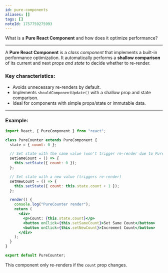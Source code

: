 ```yaml
---
id: pure-components
aliases: []
tags: []
noteId: 1757759275993
---
```


What is a **Pure React Component** and how does it optimize performance?

---

A **Pure React Component** is a _class component_ that implements a built-in performance optimization. It automatically performs a **shallow comparison** of its current and next _props and state_ to decide whether to re-render.

### Key characteristics:

- Avoids unnecessary re-renders by default.
- Implements `shouldComponentUpdate()` with a shallow prop and state comparison.
- Ideal for components with simple props/state or immutable data.

---

### Example:

```jsx
import React, { PureComponent } from "react";

class PureCounter extends PureComponent {
  state = { count: 0 };

  // Set state with the same value (won't trigger re-render due to PureComponent)
  setSameCount = () => {
    this.setState({ count: 0 });
  };

  // Set state with a new value (triggers re-render)
  setNewCount = () => {
    this.setState({ count: this.state.count + 1 });
  };

  render() {
    console.log("PureCounter render");
    return (
      <div>
        <p>Count: {this.state.count}</p>
        <button onClick={this.setSameCount}>Set Same Count</button>
        <button onClick={this.setNewCount}>Increment Count</button>
      </div>
    );
  }
}

export default PureCounter;
```

This component only re-renders if the `count` prop changes.
